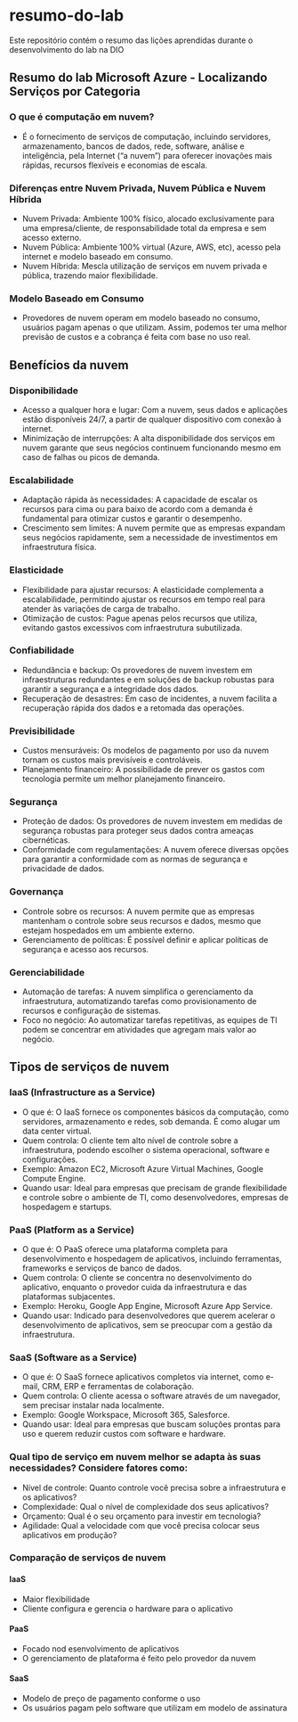 # resumo-do-lab
Este repositório contém o resumo das lições aprendidas durante o desenvolvimento do lab na DIO

## Resumo do lab Microsoft Azure - Localizando Serviços por Categoria

### O que é computação em nuvem?
* É o fornecimento de serviços de computação, incluindo servidores, armazenamento, bancos de dados, rede, software, análise e inteligência, pela Internet (“a nuvem”) para oferecer inovações mais rápidas, recursos flexíveis e economias de escala.

### Diferenças entre Nuvem Privada, Nuvem Pública e Nuvem Híbrida
* Nuvem Privada: Ambiente 100% físico, alocado exclusivamente para uma empresa/cliente, de responsabilidade total da empresa e sem acesso externo.
* Nuvem Pública: Ambiente 100% virtual (Azure, AWS, etc), acesso pela internet e modelo baseado em consumo.
* Nuvem Híbrida: Mescla utilização de serviços em nuvem privada e pública, trazendo maior flexibilidade.

### Modelo Baseado em Consumo
* Provedores de nuvem operam em modelo baseado no consumo, usuários pagam apenas o que utilizam. Assim, podemos ter uma melhor previsão de custos e a cobrança é feita com base no uso real.

## Benefícios da nuvem

### Disponibilidade
* Acesso a qualquer hora e lugar: Com a nuvem, seus dados e aplicações estão disponíveis 24/7, a partir de qualquer dispositivo com conexão à internet.
* Minimização de interrupções: A alta disponibilidade dos serviços em nuvem garante que seus negócios continuem funcionando mesmo em caso de falhas ou picos de demanda.

### Escalabilidade
* Adaptação rápida às necessidades: A capacidade de escalar os recursos para cima ou para baixo de acordo com a demanda é fundamental para otimizar custos e garantir o desempenho.
* Crescimento sem limites: A nuvem permite que as empresas expandam seus negócios rapidamente, sem a necessidade de investimentos em infraestrutura física.

### Elasticidade
* Flexibilidade para ajustar recursos: A elasticidade complementa a escalabilidade, permitindo ajustar os recursos em tempo real para atender às variações de carga de trabalho.
* Otimização de custos: Pague apenas pelos recursos que utiliza, evitando gastos excessivos com infraestrutura subutilizada.

### Confiabilidade
* Redundância e backup: Os provedores de nuvem investem em infraestruturas redundantes e em soluções de backup robustas para garantir a segurança e a integridade dos dados.
* Recuperação de desastres: Em caso de incidentes, a nuvem facilita a recuperação rápida dos dados e a retomada das operações.

### Previsibilidade
* Custos mensuráveis: Os modelos de pagamento por uso da nuvem tornam os custos mais previsíveis e controláveis.
* Planejamento financeiro: A possibilidade de prever os gastos com tecnologia permite um melhor planejamento financeiro.

### Segurança
* Proteção de dados: Os provedores de nuvem investem em medidas de segurança robustas para proteger seus dados contra ameaças cibernéticas.
* Conformidade com regulamentações: A nuvem oferece diversas opções para garantir a conformidade com as normas de segurança e privacidade de dados.

### Governança
* Controle sobre os recursos: A nuvem permite que as empresas mantenham o controle sobre seus recursos e dados, mesmo que estejam hospedados em um ambiente externo.
* Gerenciamento de políticas: É possível definir e aplicar políticas de segurança e acesso aos recursos.
  
### Gerenciabilidade
* Automação de tarefas: A nuvem simplifica o gerenciamento da infraestrutura, automatizando tarefas como provisionamento de recursos e configuração de sistemas.
* Foco no negócio: Ao automatizar tarefas repetitivas, as equipes de TI podem se concentrar em atividades que agregam mais valor ao negócio.

## Tipos de serviços de nuvem

### IaaS (Infrastructure as a Service)
* O que é: O IaaS fornece os componentes básicos da computação, como servidores, armazenamento e redes, sob demanda. É como alugar um data center virtual.
* Quem controla: O cliente tem alto nível de controle sobre a infraestrutura, podendo escolher o sistema operacional, software e configurações.
* Exemplo: Amazon EC2, Microsoft Azure Virtual Machines, Google Compute Engine.
* Quando usar: Ideal para empresas que precisam de grande flexibilidade e controle sobre o ambiente de TI, como desenvolvedores, empresas de hospedagem e startups.

### PaaS (Platform as a Service)
* O que é: O PaaS oferece uma plataforma completa para desenvolvimento e hospedagem de aplicativos, incluindo ferramentas, frameworks e serviços de banco de dados.
* Quem controla: O cliente se concentra no desenvolvimento do aplicativo, enquanto o provedor cuida da infraestrutura e das plataformas subjacentes.
* Exemplo: Heroku, Google App Engine, Microsoft Azure App Service.
* Quando usar: Indicado para desenvolvedores que querem acelerar o desenvolvimento de aplicativos, sem se preocupar com a gestão da infraestrutura.

### SaaS (Software as a Service)
* O que é: O SaaS fornece aplicativos completos via internet, como e-mail, CRM, ERP e ferramentas de colaboração.
* Quem controla: O cliente acessa o software através de um navegador, sem precisar instalar nada localmente.
* Exemplo: Google Workspace, Microsoft 365, Salesforce.
* Quando usar: Ideal para empresas que buscam soluções prontas para uso e querem reduzir custos com software e hardware.

### Qual tipo de serviço em nuvem melhor se adapta às suas necessidades? Considere fatores como:
* Nível de controle: Quanto controle você precisa sobre a infraestrutura e os aplicativos?
* Complexidade: Qual o nível de complexidade dos seus aplicativos?
* Orçamento: Qual é o seu orçamento para investir em tecnologia?
* Agilidade: Qual a velocidade com que você precisa colocar seus aplicativos em produção?

### Comparação de serviços de nuvem
#### IaaS
* Maior flexibilidade
* Cliente configura e gerencia o hardware para o aplicativo
#### PaaS
* Focado nod esenvolvimento de aplicativos
* O gerenciamento de plataforma é feito pelo provedor da nuvem
#### SaaS
* Modelo de preço de pagamento conforme o uso
* Os usuários pagam pelo software que utilizam em modelo de assinatura
